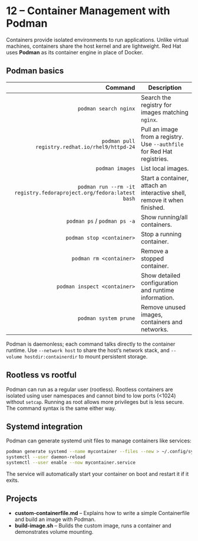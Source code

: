 # 12 – Container Management with Podman

Containers provide isolated environments to run applications.  Unlike virtual machines, containers share the host kernel and are lightweight.  Red Hat uses **Podman** as its container engine in place of Docker.

## Podman basics

| Command | Description |
|-------:|-------------|
| `podman search nginx` | Search the registry for images matching `nginx`. |
| `podman pull registry.redhat.io/rhel9/httpd-24` | Pull an image from a registry.  Use `--authfile` for Red Hat registries. |
| `podman images` | List local images. |
| `podman run --rm -it registry.fedoraproject.org/fedora:latest bash` | Start a container, attach an interactive shell, remove it when finished. |
| `podman ps` / `podman ps -a` | Show running/all containers. |
| `podman stop <container>` | Stop a running container. |
| `podman rm <container>` | Remove a stopped container. |
| `podman inspect <container>` | Show detailed configuration and runtime information. |
| `podman system prune` | Remove unused images, containers and networks. |

Podman is daemonless; each command talks directly to the container runtime.  Use `--network host` to share the host’s network stack, and `--volume hostdir:containerdir` to mount persistent storage.

## Rootless vs rootful

Podman can run as a regular user (rootless).  Rootless containers are isolated using user namespaces and cannot bind to low ports (<1024) without `setcap`.  Running as root allows more privileges but is less secure.  The command syntax is the same either way.

## Systemd integration

Podman can generate systemd unit files to manage containers like services:

```bash
podman generate systemd --name mycontainer --files --new > ~/.config/systemd/user/mycontainer.service
systemctl --user daemon-reload
systemctl --user enable --now mycontainer.service
```

The service will automatically start your container on boot and restart it if it exits.

## Projects

- **custom-containerfile.md** – Explains how to write a simple Containerfile and build an image with Podman.
- **build-image.sh** – Builds the custom image, runs a container and demonstrates volume mounting.